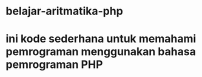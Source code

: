 # belajar-aritmatika-php

# ini kode sederhana untuk memahami pemrograman menggunakan bahasa pemrograman PHP

